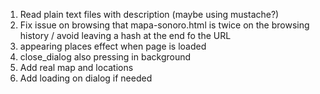 1. Read plain text files with description (maybe using mustache?)
4. Fix issue on browsing that mapa-sonoro.html is twice on the browsing history / avoid leaving a hash at the end fo the URL
5. appearing places effect when page is loaded
6. close_dialog also pressing in background
7. Add real map and locations
9. Add loading on dialog if needed
